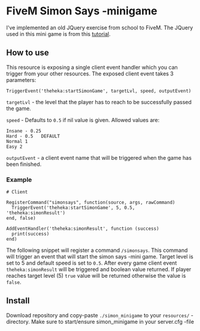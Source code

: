 # FiveM Simon Says -minigame

I've implemented an old JQuery exercise from school to FiveM. The JQuery used in this mini game is from this [tutorial](https://www.danpurdy.co.uk/tutorial/simon-says-game-in-jquery-tutorial/).

## How to use

This resource is exposing a single client event handler which you can trigger from your other resources. The exposed client event takes 3 parameters:


```
TriggerEvent('theheka:startSimonGame', targetLvl, speed, outputEvent)
```

`targetLvl` - the level that the player has to reach to be successfully passed the game. 

`speed` - Defaults to `0.5` if nil value is given. Allowed values are:
```
Insane - 0.25
Hard - 0.5   DEFAULT
Normal 1
Easy 2
```

`outputEvent` - a client event name that will be triggered when the game has been finished. 


### Example
```
# Client

RegisterCommand("simonsays", function(source, args, rawCommand)
  TriggerEvent('theheka:startSimonGame', 5, 0.5, 'theheka:simonResult')
end, false)

AddEventHandler('theheka:simonResult', function (success)
  print(success)
end)
```
The following snippet will register a command `/simonsays`. This command will trigger an event that will start the simon says -mini game. Target level is set to 5 and default speed is set to `0.5`. After every game client event `theheka:simonResult` will be triggered and boolean value returned. If player reaches target level (5) `true` value will be returned otherwise the value is `false`.


## Install
Download repository and copy-paste `./simon_minigame` to your `resources/` -directory. Make sure to start/ensure simon_minigame in your server.cfg -file
